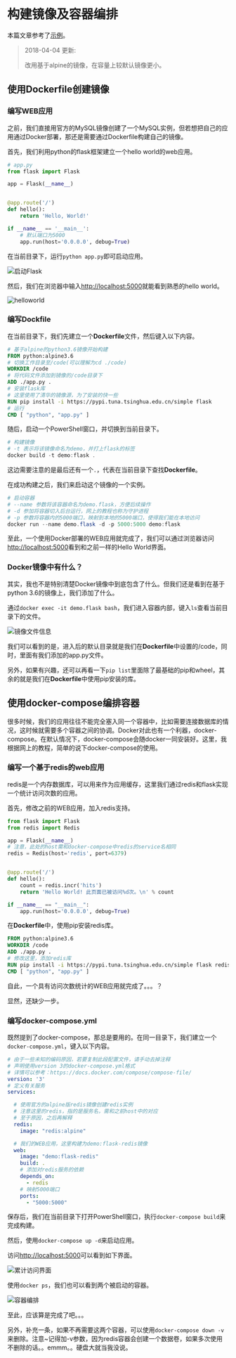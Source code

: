 # 构建镜像及容器编排

本篇文章参考了[示例](https://yeasy.gitbooks.io/docker_practice/content/compose/usage.html)。

> 2018-04-04 更新:
>
> 改用基于alpine的镜像，在容量上较默认镜像更小。

## 使用Dockerfile创建镜像

### 编写WEB应用

之前，我们直接用官方的MySQL镜像创建了一个MySQL实例，但若想把自己的应用通过Docker部署，那还是需要通过Dockerfile构建自己的镜像。

首先，我们利用python的flask框架建立一个hello world的web应用。

```python
# app.py
from flask import Flask

app = Flask(__name__)


@app.route('/')
def hello():
    return 'Hello, World!'

if __name__ == '__main__':
    # 默认端口为5000
    app.run(host='0.0.0.0', debug=True)
```

在当前目录下，运行`python app.py`即可启动应用。

![启动Flask](../../Images/Docker/构建镜像及容器编排/启动Flask.png)

然后，我们在浏览器中输入[http://localhost:5000](http://localhost:5000)就能看到熟悉的hello world。

![helloworld](../../Images/Docker/构建镜像及容器编排/helloworld.png)

### 编写Dockfile

在当前目录下，我们先建立一个**Dockerfile**文件，然后键入以下内容。

```Dockerfile
# 基于alpine的python3.6镜像开始构建
FROM python:alpine3.6
# 切换工作目录至/code(可以理解为cd ./code)
WORKDIR /code
# 将代码文件添加到镜像的/code目录下
ADD ./app.py .
# 安装flask库
# 这里使用了清华的镜像源，为了安装的快一些
RUN pip install -i https://pypi.tuna.tsinghua.edu.cn/simple flask
# 运行
CMD [ "python", "app.py" ]
```

随后，启动一个PowerShell窗口，并切换到当前目录下。

```PowerShell
# 构建镜像
# -t 表示将该镜像命名为demo，并打上flask的标签
docker build -t demo:flask .
```

这边需要注意的是最后还有一个`.`，代表在当前目录下查找**Dockerfile**。

在成功构建之后，我们来启动这个镜像的一个实例。

```PowerShell
# 启动容器
# --name 参数将该容器命名为demo.flask，方便后续操作
# -d 参加将容器切入后台运行，网上的教程也称为守护进程
# -p 参数将容器内的5000端口，映射到本地的5000端口，使得我们能在本地访问
docker run --name demo.flask -d -p 5000:5000 demo:flask
```

至此，一个使用Docker部署的WEB应用就完成了，我们可以通过浏览器访问[http://localhost:5000](http://localhost:5000)看到和之前一样的Hello World界面。

### Docker镜像中有什么？

其实，我也不是特别清楚Docker镜像中到底包含了什么。但我们还是看到在基于python 3.6的镜像上，我们添加了什么。

通过`docker exec -it demo.flask bash`，我们进入容器内部，键入`ls`查看当前目录下的文件。

![镜像文件信息](../../Images/Docker/构建镜像及容器编排/镜像文件信息.png)

我们可以看到的是，进入后的默认目录就是我们在**Dockerfile**中设置的/code，同时，里面有我们添加的app.py文件。

另外，如果有兴趣，还可以再看一下`pip list`里面除了最基础的pip和wheel，其余的就是我们在**Dockerfile**中使用pip安装的库。

## 使用docker-compose编排容器

很多时候，我们的应用往往不能完全塞入同一个容器中，比如需要连接数据库的情况，这时候就需要多个容器之间的协调。Docker对此也有一个利器，docker-compose。在默认情况下，docker-compose会随docker一同安装好。这里，我根据网上的教程，简单的说下docker-compose的使用。

### 编写一个基于redis的web应用

redis是一个内存数据库，可以用来作为应用缓存，这里我们通过redis和flask实现一个统计访问次数的应用。

首先，修改之前的WEB应用，加入redis支持。

```python
from flask import Flask
from redis import Redis

app = Flask(__name__)
# 注意，此处的host需和docker-compose中redis的service名相同
redis = Redis(host='redis', port=6379)


@app.route('/')
def hello():
    count = redis.incr('hits')
    return 'Hello World! 此页面已被访问%d次。\n' % count

if __name__ == "__main__":
    app.run(host='0.0.0.0', debug=True)
```

在**Dockerfile**中，使用pip安装redis库。

```Dockerfile
FROM python:alpine3.6
WORKDIR /code
ADD ./app.py .
# 修改这里，添加redis库
RUN pip install -i https://pypi.tuna.tsinghua.edu.cn/simple flask redis
CMD [ "python", "app.py" ]
```

自此，一个具有访问次数统计的WEB应用就完成了。。。？

显然，还缺少一步。

### 编写docker-compose.yml

既然提到了docker-compose，那总是要用的。在同一目录下，我们建立一个`docker-compose.yml`，键入以下内容。

```yml
# 由于一些未知的编码原因，若要复制此段配置文件，请手动去掉注释
# 声明使用version 3的docker-compose.yml格式
# 详情可以参考：https://docs.docker.com/compose/compose-file/
version: '3'
# 定义有关服务
services:

  # 使用官方的alpine版redis镜像创建redis实例
  # 注意这里的redis，指的是服务名，需和之前host中的对应
  # 至于原因，之后再解释
  redis:
    image: "redis:alpine"

  # 我们的WEB应用，这里构建为demo:flask-redis镜像
  web:
    image: "demo:flask-redis"
    build: .
    # 添加对redis服务的依赖
    depends_on:
      - redis
    # 映射5000端口
    ports:
      - "5000:5000"
```

保存后，我们在当前目录下打开PowerShell窗口，执行`docker-compose build`来完成构建。

然后，使用`docker-compose up -d`来启动应用。

访问[http://localhost:5000](http://localhost:5000)可以看到如下界面。

![累计访问界面](../../Images/Docker/构建镜像及容器编排/累计访问界面.png)

使用`docker ps`，我们也可以看到两个被启动的容器。

![容器编排](../../Images/Docker/构建镜像及容器编排/容器编排.png)

至此，应该算是完成了吧。。。

另外，补充一条，如果不再需要这两个容器，可以使用`docker-compose down -v`来删除。注意~记得加-v参数，因为redis容器会创建一个数据卷，如果多次使用不删除的话。。emmm。。硬盘大就当我没说。